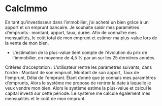 # CalcImmo

En tant qu'investisseur dans l’immobilier, j’ai acheté un bien grâce à un apport et un emprunt bancaire. 
Je souhaite saisir mes paramètres d’emprunts : montant, apport, taux, durée. 
Afin de connaître mes mensualités, le coût total de mon emprunt et estimer ma plus-value lors de la vente de mon bien. 
* L'estimation de la plus-value tient compte de l'évolution du prix de l'immobilier, en moyenne de 4,5 % par an sur les 25 dernières années.


Critères d’acceptation : 
L’utilisateur rentre les paramètres suivants, dans l’ordre : Montant de son emprunt, Montant de son apport, Taux de l'emprunt, Délai de l'emprunt. 
Étant donné que je connais mes paramètres d’emprunts, 
Alors le système me propose de rentrer la date à laquelle je veux vendre mon bien.
Alors le système estime la plus-value et calcul le capital investi sur cette période. Le système me calcule également mes mensualités et le coût de mon emprunt.
 
